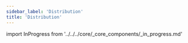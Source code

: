 ```yaml
---
sidebar_label: 'Distribution'
title: 'Distribution'
---
```


import InProgress from '../../../core/_core_components/_in_progress.md'

<InProgress/>